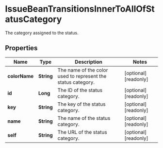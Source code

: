 

# IssueBeanTransitionsInnerToAllOfStatusCategory

The category assigned to the status.

## Properties

| Name | Type | Description | Notes |
|------------ | ------------- | ------------- | -------------|
|**colorName** | **String** | The name of the color used to represent the status category. |  [optional] [readonly] |
|**id** | **Long** | The ID of the status category. |  [optional] [readonly] |
|**key** | **String** | The key of the status category. |  [optional] [readonly] |
|**name** | **String** | The name of the status category. |  [optional] [readonly] |
|**self** | **String** | The URL of the status category. |  [optional] [readonly] |



